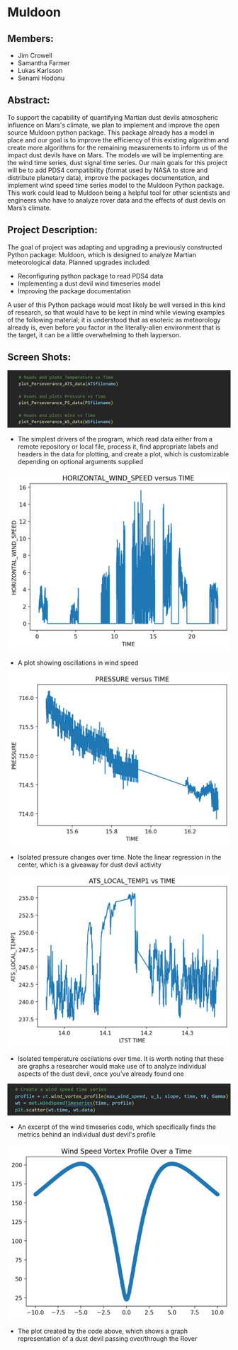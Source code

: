 # Muldoon

## Members:
 - Jim Crowell
 - Samantha Farmer
 - Lukas Karlsson
 - Senami Hodonu

## Abstract:
To support the capability of quantifying Martian dust devils atmospheric influence on Mars's climate, we plan to implement and improve the open source Muldoon python package. This package already has a model in place and our goal is to improve the efficiency of this existing algorithm and create more algorithms for the remaining measurements to inform us of the impact dust devils have on Mars. The models we will be implementing are the wind time series, dust signal time series. Our main goals for this project will be to add PDS4 compatibility (format used by NASA to store and distribute planetary data), improve the packages documentation, and implement wind speed time series model to the Muldoon Python package. This work could lead to Muldoon being a helpful tool for other scientists and engineers who have to analyze rover data and the effects of dust devils on Mars’s climate.

## Project Description:
The goal of project was adapting and upgrading a previously constructed Python package: Muldoon, which is designed to analyze Martian meteorological data. Planned upgrades included:  
- Reconfiguring python package to read PDS4 data  
- Implementing a dust devil wind timeseries model  
- Improving the package documentation  

A user of this Python package would most likely be well versed in this kind of research, so that would have to be kept in mind while viewing examples of the following material; it is understood that as esoteric as meteorology already is, even before you factor in the literally-alien environment that is the target, it can be a little overwhelming to theh layperson.

## Screen Shots:
![img](https://github.com/cs481-ekh/f22-dust-devils/blob/main/docs/code_ex.png)  
- The simplest drivers of the program, which read data either from a remote repository or local file, process it, find appropriate labels and headers in the data for plotting, and create a plot, which is customizable depending on optional arguments supplied  

![img](https://github.com/cs481-ekh/f22-dust-devils/blob/main/docs/output.png)  
- A plot showing oscillations in wind speed  

![img](https://github.com/cs481-ekh/f22-dust-devils/blob/main/docs/output1.png)  
- Isolated pressure changes over time. Note the linear regression in the center, which is a giveaway for dust devil activity  

![img](https://github.com/cs481-ekh/f22-dust-devils/blob/main/docs/output3.png)  
- Isolated temperature oscilations over time. It is worth noting that these are graphs a researcher would make use of to analyze individual aspects of the dust devil, once you've already found one  

![img](https://github.com/cs481-ekh/f22-dust-devils/blob/main/docs/code_ex2.png)  
- An excerpt of the wind timeseries code, which specifically finds the metrics behind an individual dust devil's profile  

![img](https://github.com/cs481-ekh/f22-dust-devils/blob/main/docs/output4.png)  
- The plot created by the code above, which shows a graph representation of a dust devil passing over/through the Rover
